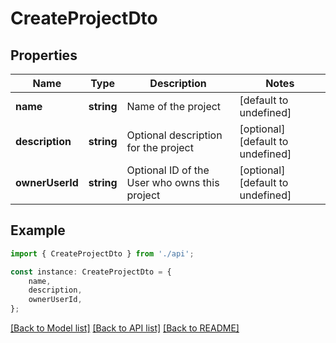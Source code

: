 # CreateProjectDto


## Properties

Name | Type | Description | Notes
------------ | ------------- | ------------- | -------------
**name** | **string** | Name of the project | [default to undefined]
**description** | **string** | Optional description for the project | [optional] [default to undefined]
**ownerUserId** | **string** | Optional ID of the User who owns this project | [optional] [default to undefined]

## Example

```typescript
import { CreateProjectDto } from './api';

const instance: CreateProjectDto = {
    name,
    description,
    ownerUserId,
};
```

[[Back to Model list]](../README.md#documentation-for-models) [[Back to API list]](../README.md#documentation-for-api-endpoints) [[Back to README]](../README.md)
